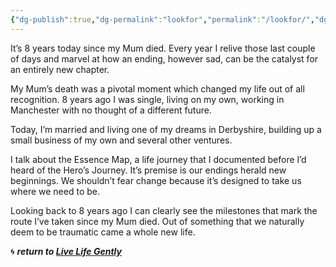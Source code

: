 ```yaml
---
{"dg-publish":true,"dg-permalink":"lookfor","permalink":"/lookfor/","dgHomeLink":true,"dgPassFrontmatter":false}
---
```



It’s 8 years today since my Mum died. Every year I relive those last couple of days and marvel at how an ending, however sad, can be the catalyst for an entirely new chapter.

My Mum’s death was a pivotal moment which changed my life out of all recognition. 8 years ago I was single, living on my own, working in Manchester with no thought of a different future. 

Today, I’m married and living one of my dreams in Derbyshire, building up a small business of my own and several other ventures. 

I talk about the Essence Map, a life journey that I documented before I’d heard of the Hero’s Journey. It’s premise is our endings herald new beginnings. We shouldn’t fear change because it’s designed to take us where we need to be. 

Looking back to 8 years ago I can clearly see the milestones that mark the route I’ve taken since my Mum died. Out of something that we naturally deem to be traumatic came a whole new life. 

🌀 ***return to [Live Life Gently](https://livelifegently.co.uk/)***